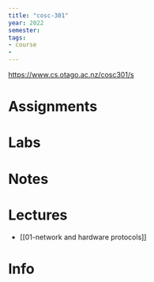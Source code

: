```yaml
---
title: "cosc-301"
year: 2022
semester: 
tags: 
- course
- 
---
```


https://www.cs.otago.ac.nz/cosc301/s

# Assignments

# Labs

# Notes

# Lectures
- [[01-network and hardware protocols]]

# Info

